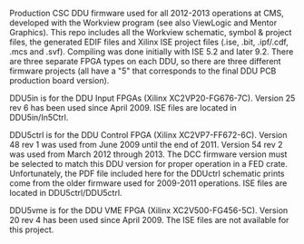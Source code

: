 Production CSC DDU firmware used for all 2012-2013 operations at CMS, developed with the Workview program (see also ViewLogic and Mentor Graphics).  This repo includes all the Workview schematic, symbol & project files, the generated EDIF files and Xilinx ISE project files (.ise, .bit, .ipf/.cdf, .mcs and .svf).   Compiling was done initially with ISE 5.2 and later 9.2.  There are three separate FPGA types on each DDU, so there are three different firmware projects (all have a "5" that corresponds to the final DDU PCB production board version).

DDU5in is for the DDU Input FPGAs (Xilinx XC2VP20-FG676-7C).  Version 25 rev 6 has been used since April 2009.  ISE files are located in DDU5in/In5Ctrl.

DDU5ctrl is for the DDU Control FPGA (Xilinx XC2VP7-FF672-6C).  Version 48 rev 1 was used from June 2009 until the end of 2011.  Version 54 rev 2 was used from March 2012 through 2013.  The DCC firmware version must be selected to match this DDU version for proper operation in a FED crate.  Unfortunately, the PDF file included here for the DDUctrl schematic prints come from the older firmware used for 2009-2011 operations.  ISE files are located in DDU5ctrl/DDU5ctrl.

DDU5vme is for the DDU VME FPGA (Xilinx XC2V500-FG456-5C). Version 20 rev 4 has been used since April 2009.  The ISE files are not available for this project.

